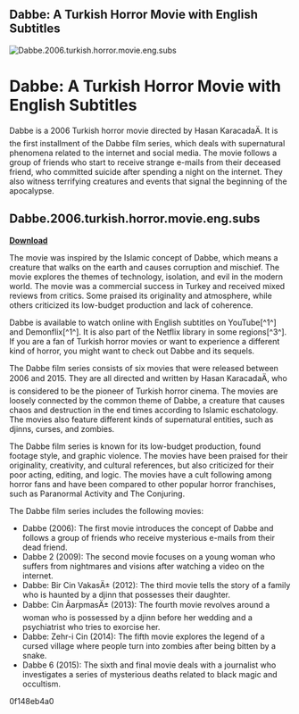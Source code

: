 ## Dabbe: A Turkish Horror Movie with English Subtitles

 
![Dabbe.2006.turkish.horror.movie.eng.subs](https://uploads.documents.cimpress.io/v1/uploads/ac2b670f-1595-41a1-bf07-c622156699fb~110/original?tenant=vbu-digital)

 
# Dabbe: A Turkish Horror Movie with English Subtitles
 
Dabbe is a 2006 Turkish horror movie directed by Hasan KaracadaÄ. It is the first installment of the Dabbe film series, which deals with supernatural phenomena related to the internet and social media. The movie follows a group of friends who start to receive strange e-mails from their deceased friend, who committed suicide after spending a night on the internet. They also witness terrifying creatures and events that signal the beginning of the apocalypse.
 
## Dabbe.2006.turkish.horror.movie.eng.subs


[**Download**](https://www.google.com/url?q=https%3A%2F%2Ffancli.com%2F2tKyKH&sa=D&sntz=1&usg=AOvVaw3uPtyrXcGJzAuWmrEEnoN5)

 
The movie was inspired by the Islamic concept of Dabbe, which means a creature that walks on the earth and causes corruption and mischief. The movie explores the themes of technology, isolation, and evil in the modern world. The movie was a commercial success in Turkey and received mixed reviews from critics. Some praised its originality and atmosphere, while others criticized its low-budget production and lack of coherence.
 
Dabbe is available to watch online with English subtitles on YouTube[^1^] and Demonflix[^1^]. It is also part of the Netflix library in some regions[^3^]. If you are a fan of Turkish horror movies or want to experience a different kind of horror, you might want to check out Dabbe and its sequels.

The Dabbe film series consists of six movies that were released between 2006 and 2015. They are all directed and written by Hasan KaracadaÄ, who is considered to be the pioneer of Turkish horror cinema. The movies are loosely connected by the common theme of Dabbe, a creature that causes chaos and destruction in the end times according to Islamic eschatology. The movies also feature different kinds of supernatural entities, such as djinns, curses, and zombies.
 
The Dabbe film series is known for its low-budget production, found footage style, and graphic violence. The movies have been praised for their originality, creativity, and cultural references, but also criticized for their poor acting, editing, and logic. The movies have a cult following among horror fans and have been compared to other popular horror franchises, such as Paranormal Activity and The Conjuring.
 
The Dabbe film series includes the following movies:
 
- Dabbe (2006): The first movie introduces the concept of Dabbe and follows a group of friends who receive mysterious e-mails from their dead friend.
- Dabbe 2 (2009): The second movie focuses on a young woman who suffers from nightmares and visions after watching a video on the internet.
- Dabbe: Bir Cin VakasÄ± (2012): The third movie tells the story of a family who is haunted by a djinn that possesses their daughter.
- Dabbe: Cin ÃarpmasÄ± (2013): The fourth movie revolves around a woman who is possessed by a djinn before her wedding and a psychiatrist who tries to exorcise her.
- Dabbe: Zehr-i Cin (2014): The fifth movie explores the legend of a cursed village where people turn into zombies after being bitten by a snake.
- Dabbe 6 (2015): The sixth and final movie deals with a journalist who investigates a series of mysterious deaths related to black magic and occultism.

 0f148eb4a0
